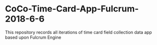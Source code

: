 # CoCo-Time-Card-App-Fulcrum-2018-6-6
This repository records all iterations of time card field collection data app based upon Fulcrum Engine
